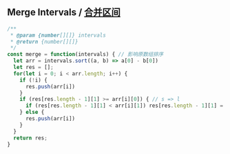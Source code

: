 ## Merge Intervals / [合并区间](https://leetcode-cn.com/problems/merge-intervals/)

```js
/**
 * @param {number[][]} intervals
 * @return {number[][]}
 */
const merge = function(intervals) { // 影响原数组排序
  let arr = intervals.sort((a, b) => a[0] - b[0])
  let res = [];
  for(let i = 0; i < arr.length; i++) {
    if (!i) {
      res.push(arr[i])
    }
    if (res[res.length - 1][1] >= arr[i][0]) { // s => l
      if (res[res.length - 1][1] < arr[i][1]) res[res.length - 1][1] = arr[i][1]
    } else {
      res.push(arr[i])
    }
  }
  return res;
}
```